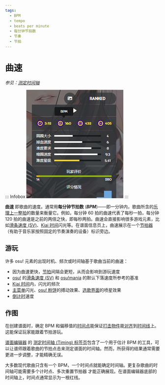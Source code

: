```yaml
---
tags:
  - BPM
  - tempo
  - beats per minute
  - 每分钟节拍数
  - 节奏
  - 节拍
---
```


# 曲速

*参见：[测定时间轴](/wiki/Beatmapping/Timing)*

::: Infobox
![谱面信息页上 BPM 指示信息的截图](img/beatmap-info-ZH.png "可以在谱面信息页的角落看到，歌曲的曲速等于 160")
:::

**曲速** 即歌曲的速度。通常用**每分钟节拍数** (***BPM***)——即一分钟内，歌曲所含的[乐理上一整拍](/wiki/Music_theory/Beat)的数量来衡量它。例如，每分钟 60 拍的曲速代表了每秒一拍，每分钟 120 拍的曲速是之前的两倍之快，即每秒两拍。曲速会直接影响很多游戏元素，比如[滑条速度 (SV)](/wiki/Gameplay/Hit_object/Slider/Slider_velocity)、[Kiai 时间](/wiki/Gameplay/Kiai_time)闪光等。在谱面信息页上，曲速展示在一个[节拍器](https://zh.wikipedia.org/wiki/%E7%AF%80%E6%8B%8D%E5%99%A8)（有助于音乐家按照固定的节奏演奏的设备）标识旁边。

## 游玩

许多 osu! 元素的出现时机、频次或时间轴基于歌曲当前的曲速：

- 因为曲速更快，[节拍](/wiki/Music_theory/Beat)间隔会更短，从而会影响到游玩速度
- [osu!](/wiki/Game_mode/osu!) 的[滑条速度 (SV)](/wiki/Gameplay/Hit_object/Slider/Slider_velocity) 和 [osu!mania](/wiki/Game_mode/osu!mania) 的默认下落速度所参考的基准
- [Kiai 时间](/wiki/Gameplay/Kiai_time)内，闪光的频次
- [主菜单](/wiki/Client/Interface#main-menu)闪光、[osu! 粉饼](/wiki/Client/Interface/Cookie)的搏动效果、[选歌界面](/wiki/Client/Interface#song-select)的喷星效果
- [倒计时](/wiki/Beatmap/Countdown)速度

## 作图

在创建谱面时，确定 BPM 和偏移值的[时间点](/wiki/Client/Beatmap_editor/Timing)能保证[打击物件](/wiki/Gameplay/Hit_object)能[对齐](/wiki/Beatmapping/Snapping)到[时间线](/wiki/Client/Beatmap_editor/Timelines)上。这能保证玩家能跟着节拍游玩。

[谱面编辑器](/wiki/Client/Beatmap_editor) 的 [测定时间轴 (Timing) 标签页](/wiki/Client/Beatmap_editor/Timing)包含了一个用于估计 BPM 的工具，可以让谱师跟着歌曲的节拍点击来测定谱面的时间轴。然而，所获得的结果通常需要更进一步调整，才能精确无误。

大多数现代歌曲只含有一个 BPM，一个时间点就能确定时间轴。更复杂歌曲的时间轴可能需要多个计时点、多次重置节拍器<!-- TODO: link --> 才能正确展现。在谱面编辑器底部的时间轴上，时间点通常显示为一根红线。
